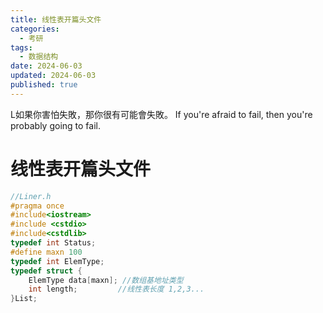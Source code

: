 ```yaml
---
title: 线性表开篇头文件
categories:
  - 考研
tags:
  - 数据结构
date: 2024-06-03
updated: 2024-06-03
published: true
---
```

L如果你害怕失敗，那你很有可能會失敗。
If you're afraid to fail, then you're probably going to fail.
<!-- more -->
# 线性表开篇头文件

```cpp
//Liner.h
#pragma once
#include<iostream>
#include <cstdio>
#include<cstdlib>
typedef int Status;
#define maxn 100
typedef int ElemType;
typedef struct {
	ElemType data[maxn]; //数组基地址类型
	int length;			//线性表长度 1,2,3...
}List;
```

